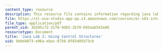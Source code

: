 ```yaml
---
content_type: resource
description: This resource file contains information regarding java lab 2.
file: https://ol-ocw-studio-app-qa.s3.amazonaws.com/courses/ec-s01-internet-technology-in-local-and-global-communities-spring-2005-summer-2005/9ebd4073e96aebac07568f83405b73cb_MITEC_S01S05_i18n_lab.pdf
file_type: application/pdf
parent_uid: 3d205c72-31f8-9db5-2b70-692eab543e86
resourcetype: Document
title: 'Java Lab 2: Using Control Structures'
uid: 9ebd4073-e96a-ebac-0756-8f83405b73cb
---
```

